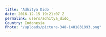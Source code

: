 ```yaml
---
title: 'Adhitya Dido '
date: 2016-12-15 19:21:07 Z
permalink: users/adhitya_dido_
Country: Indonesia
Photo: "/uploads/picture-348-1481831993.png"
---
```


